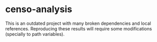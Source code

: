 # censo-analysis

This is an outdated project with many broken dependencies and local references. Reproducing these results will require some modifications (specially to path variables). 

